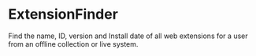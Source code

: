 # ExtensionFinder
Find the name, ID, version and Install date of all web extensions for a user from an offline collection or live system.
